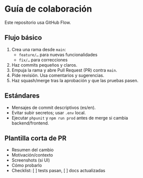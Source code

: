 # Guía de colaboración

Este repositorio usa GitHub Flow.

## Flujo básico
1. Crea una rama desde `main`:
   - `feature/…` para nuevas funcionalidades
   - `fix/…` para correcciones
2. Haz commits pequeños y claros.
3. Empuja la rama y abre Pull Request (PR) contra `main`.
4. Pide revisión. Usa comentarios y sugerencias.
5. Haz squash/merge tras la aprobación y que las pruebas pasen.

## Estándares
- Mensajes de commit descriptivos (es/en).
- Evitar subir secretos; usar `.env` local.
- Ejecutar `phpunit` y `npm run prod` antes de merge si cambia backend/frontend.

## Plantilla corta de PR
- Resumen del cambio
- Motivación/contexto
- Screenshots (si UI)
- Cómo probarlo
- Checklist: [ ] tests pasan, [ ] docs actualizadas
